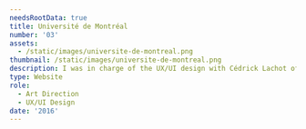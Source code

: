 ```yaml
---
needsRootData: true
title: Université de Montréal
number: '03'
assets:
  - /static/images/universite-de-montreal.png
thumbnail: /static/images/universite-de-montreal.png
description: I was in charge of the UX/UI design with Cédrick Lachot of a website conferences for the Montreal University.
type: Website
role:
  - Art Direction
  - UX/UI Design
date: '2016'
---
```

